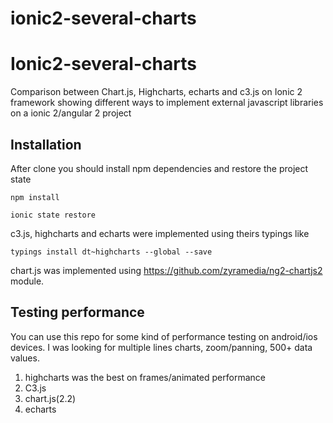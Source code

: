 # ionic2-several-charts

# Ionic2-several-charts

Comparison between Chart.js, Highcharts, echarts and c3.js on Ionic 2 framework
showing different ways to implement external javascript libraries on a ionic 2/angular 2 project

## Installation
After clone you should install npm dependencies and restore the project state
```
npm install
```

```
ionic state restore
```

c3.js, highcharts and echarts were implemented using theirs typings like

```
typings install dt~highcharts --global --save
```
chart.js was implemented using https://github.com/zyramedia/ng2-chartjs2 module.


## Testing performance
You can use this repo for some kind of performance testing on android/ios devices.
I was looking for multiple lines charts, zoom/panning,  500+ data values.

1. highcharts was the best on frames/animated performance
2. C3.js 
3. chart.js(2.2) 
4. echarts